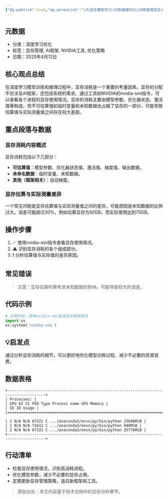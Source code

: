 ```yaml
---
{"dg-publish":true,"dg-permalink":"/大语言模型学习/训练推理优化/训练推理显存占用分析/模型显存总体分析","dg-home":false,"dg-description":"在此输入笔记的描述","dg-hide":false,"dg-hide-title":false,"dg-show-backlinks":true,"dg-show-local-graph":true,"dg-show-inline-title":true,"dg-pinned":false,"dg-passphrase":"在此输入访问密码","dg-enable-mathjax":false,"dg-enable-mermaid":false,"dg-enable-uml":false,"dg-note-icon":0,"dg-enable-dataview":false,"tags":["NLP"],"permalink":"/大语言模型学习/训练推理优化/训练推理显存占用分析/模型显存总体分析/","dgShowBacklinks":true,"dgShowLocalGraph":true,"dgShowInlineTitle":true,"dgPassFrontmatter":true,"noteIcon":0,"created":"2025-04-28T21:58:47.000+08:00","updated":"2025-04-29T11:00:58.000+08:00"}
---
```




## 元数据
- 分类：深度学习优化
- 标签：显存管理, AI框架, NVIDIA工具, 优化策略
- 日期：2025年4月12日



## 核心观点总结
在深度学习模型训练和推理过程中，显存消耗是一个重要的考量因素。显存的分配不仅涉及AI框架，还包括系统的需求。通过工具如NVIDIA的nvidia-smi指令，可以查看各个进程的显存使用情况。显存的消耗主要由模型参数、优化器状态、激活值等构成，但不可估算值如临时变量和未知数据也占据了显存的一部分，可能导致估算值与实际测量值之间存在较大差距。



## 重点段落与数据

### 显存消耗内容概述
显存消耗包括以下几部分：
- **可估算值**：模型参数、优化器状态值、激活值、梯度值、输出数据。
- **未命名数据**：临时变量、未知数据。
- **其他（框架相关）**：自动梯度。


### 显存估算与实际测量差异
一个常见问题是显存估算值与实际测量值之间的差异，可能原因是未知数据的比例过大。误差可能超过30%，例如估算显存为50GB，而实际使用达到75GB。



## 操作步骤
1. ✅ 使用nvidia-smi指令查看显存使用情况。
2. ⚠ 识别显存消耗的各个组成部分。
3. ❗ 分析估算值与实际值的差异原因。



## 常见错误
> 注意：显存估算时需考虑未知数据的影响，可能导致较大的误差。



## 代码示例
```python
# 示例代码：使用nvidia-smi查询显存使用情况
import os
os.system('nvidia-smi')
```



## 💡启发点
通过分析显存消耗的细节，可以更好地优化模型训练过程，减少不必要的资源浪费。



## 数据表格
```
+---------------------------------------------------------------------------------------+ ​
| Processes: | ​
| GPU GI CI PID Type Process name GPU Memory | ​
| ID ID Usage | ​
|=======================================================================================| ​
| 1 N/A N/A 67321 C .../anaconda3/envs/py/bin/python 23646MiB | ​
| 1 N/A N/A 71612 C .../anaconda3/envs/py/bin/python 848MiB | ​
| 2 N/A N/A 67321 C .../anaconda3/envs/py/bin/python 25776MiB | ​
+---------------------------------------------------------------------------------------+

```



## 行动清单
- 检查显存使用情况，识别高消耗进程。
- 优化模型参数，减少不必要的显存占用。
- 定期更新显存管理策略，适应新框架和工具。

> 原始出处：本文内容基于技术文档中的显存分析章节。
